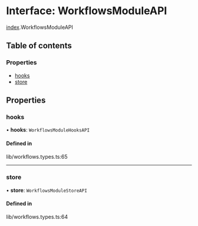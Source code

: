 # Interface: WorkflowsModuleAPI

[index](../wiki/index).WorkflowsModuleAPI

## Table of contents

### Properties

- [hooks](../wiki/index.WorkflowsModuleAPI#hooks-1)
- [store](../wiki/index.WorkflowsModuleAPI#store-1)

## Properties

### hooks

• **hooks**: `WorkflowsModuleHooksAPI`

#### Defined in

lib/workflows.types.ts:65

___

### store

• **store**: `WorkflowsModuleStoreAPI`

#### Defined in

lib/workflows.types.ts:64
